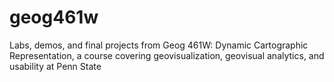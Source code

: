 geog461w
========

Labs, demos, and final projects from Geog 461W: Dynamic Cartographic Representation, a course covering geovisualization, geovisual analytics, and usability at Penn State
